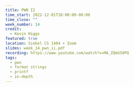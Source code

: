 ```yaml
---
title: PWN II
time_start: 2022-12-01T18:00:00-06:00
time_close: ""
week_number: 14
credit:
  - Kevin Higgs
featured: true
location: Siebel CS 1404 + Zoom
slides: week_14_pwn_ii.pdf
recording: https://www.youtube.com/watch?v=MA_ZQmSS9PQ
tags:
  - pwn
  - format strings
  - printf
  - in-depth
---
```

